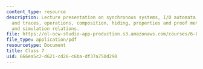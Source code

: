 ```yaml
---
content_type: resource
description: Lecture presentation on synchronous systems, I/O automata, executions
  and traces, operations, composition, hiding, properties and proof methods, invariants,
  and simulation relations.
file: https://ol-ocw-studio-app-production.s3.amazonaws.com/courses/6-852j-distributed-algorithms-fall-2009/666ea5c2d621cd26c6badf37a750d290_MIT6_852JF09_lec07.pdf
file_type: application/pdf
resourcetype: Document
title: Class 7
uid: 666ea5c2-d621-cd26-c6ba-df37a750d290
---
```


